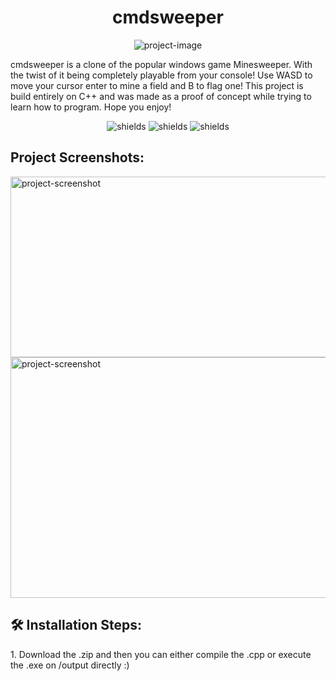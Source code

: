 <h1 align="center" id="title">cmdsweeper</h1>

<p align="center"><img src="https://socialify.git.ci/LemonpieGBS/cmdsweeper/image?description=1&amp;descriptionEditable=A%20minesweeper%20clone%20completely%20playable%20on%20CMD%2C%20made%20entirely%20in%20C%2B%2B!&amp;font=Inter&amp;language=1&amp;name=1&amp;owner=1&amp;pattern=Diagonal%20Stripes&amp;theme=Light" alt="project-image"></p>

<p id="description">cmdsweeper is a clone of the popular windows game Minesweeper. With the twist of it being completely playable from your console! Use WASD to move your cursor enter to mine a field and B to flag one! This project is build entirely on C++ and was made as a proof of concept while trying to learn how to program. Hope you enjoy!</p>

<p align="center"><img src="https://img.shields.io/badge/Author-LemonpieGBS-green" alt="shields"> <img src="https://img.shields.io/badge/Written_In-C%2B%2B-purple" alt="shields"> <img src="https://img.shields.io/badge/Open_Source-blue" alt="shields"></p>

<h2>Project Screenshots:</h2>

<img src="https://imgur.com/a/ZxdqIdD" alt="project-screenshot" width="689" height="289/">

<img src="https://imgur.com/a/yWYgh2G" alt="project-screenshot" width="825" height="385/">

<h2>🛠️ Installation Steps:</h2>

<p>1. Download the .zip and then you can either compile the .cpp or execute the .exe on /output directly :)</p>
